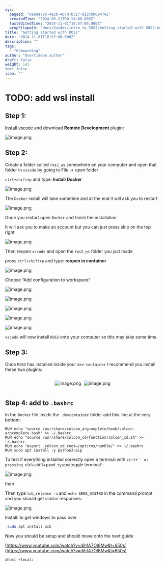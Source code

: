 ```yaml
---
sys:
  pageId: "89e0a78c-4e2b-4070-b327-d28cb0694742"
  createdTime: "2024-08-21T00:24:00.000Z"
  lastEditedTime: "2024-11-01T18:57:00.000Z"
  propFilepath: "docs/Guides/intro_to_ROS2/Getting started with ROS2.md"
title: "Getting started with ROS2"
date: "2024-11-01T18:57:00.000Z"
description: ""
tags:
  - "Onboarding"
author: "Overridden author"
draft: false
weight: 141
toc: false
icon: ""
---
```


# TODO: add wsl install

## Step 1:

[Install vscode](https://code.visualstudio.com/download) and download **Remote Development** plugin:

![image.png](https://prod-files-secure.s3.us-west-2.amazonaws.com/d518164a-d88e-44d1-a4ee-3adb3bd8bce0/efb52993-1881-4a40-b95e-6f020334f022/image.png?X-Amz-Algorithm=AWS4-HMAC-SHA256&X-Amz-Content-Sha256=UNSIGNED-PAYLOAD&X-Amz-Credential=ASIAZI2LB46626TMRYZF%2F20250212%2Fus-west-2%2Fs3%2Faws4_request&X-Amz-Date=20250212T230207Z&X-Amz-Expires=3600&X-Amz-Security-Token=IQoJb3JpZ2luX2VjEN%2F%2F%2F%2F%2F%2F%2F%2F%2F%2F%2FwEaCXVzLXdlc3QtMiJHMEUCIFqoHe8UsmfUK1PrD%2FdvopWNKTSvNJ84Srmo7FrtIL%2FOAiEA7Kw6cNjblFhRCYC%2FyY2DiVB98ZlUfG0D7oDhShdSTQEqiAQI%2BP%2F%2F%2F%2F%2F%2F%2F%2F%2F%2FARAAGgw2Mzc0MjMxODM4MDUiDKI6YJ8qm%2FB5Q3u4OCrcA1w%2FH5yeFUoa3y0qnYYKoJxBlYjc1aiLgm2X%2B0wZTuI%2Fv%2F2tH8trgMR4Qh%2BX9B3hm5IqqbMJjjNLUqv%2Bkj6fe7Zkhy%2FpnQZ7o5zk9nfgJdYBMpFsYbALMFWKFzm7aUJwynwZ%2BFwfMSvZ0izYehNX7KBXhKM1TVjIhftE5mEbJqVbu%2Fe4fOnUnwQGAtluSXtVCVwYbg3DEVUepSrRTjPUS3Sa6IQdGCccIW2pflHyHlELDuTqTcKDdQhH80qrhAT5vCSWB2M92LjUVNVIEBiBudT%2FZshYWLspMwEISZlC6n3szMoCiNsSrqrtRaz3581Tkzf7C%2F%2F%2FCOQGmglI13GYnbCpqPJ8uMkTvL9fALFuzY3ZJ7RDa3EyPiqW1sP9bnj%2FtO5l18YvCbhnJyXUfRjbwzn6ffwAx0eqDO2MhmP%2FFnqCldGTBFsi%2ByNKXs%2Bwp9cu8OiEZiTelozjobphlLdp%2Bc43jif0ZDwOJWO7swtnwYX4J36N9Bh2%2FS6IZ9qiMZfaJMPRWwUu8xYeaOhhIZ%2B6DMHV%2BSnvkfaolof4we5y8g7HMnb3ItpNAj6FQW4rOVE%2FlKAzyBBTVMc%2BLnt0UecklBfMQDjiP8RdQtaIl%2Fq0SyXb%2F3nAcRH6ySHuMcVRMJ7GtL0GOqUBFXnoBu3vlYc%2FrOUMozGRApcY1QaQ5aRscUy1KaNa6l13NIbti7%2BToXEbP7TKKC4pMhLVOuPU0gDWhVJnSu8PHjKhnUFiMtEW8IhamOxytUuosAvQjDQDM4gvLFWQtiU297rL%2BAE33gA7z3LwH9ZPCjxfNILljzUj2M1xy4ku0hA%2FA%2BAc8Yc7Un8pAAYO39eES8YOT2OlrnxcuF%2Fmby%2Bh4NAS40or&X-Amz-Signature=499ee97de020cb23bd474d03c6b09e53f2cf14e569a87b9d90c31eb65241068d&X-Amz-SignedHeaders=host&x-id=GetObject)

## Step 2:

Create a folder called `ros2_ws` somewhere on your computer and open that folder in `vscode` by going to File → open folder 

`ctrl+shift+p` and type: **Install Docker**

![image.png](https://prod-files-secure.s3.us-west-2.amazonaws.com/d518164a-d88e-44d1-a4ee-3adb3bd8bce0/2269dc0e-1cd5-47ff-bceb-c04ad9b2eab0/image.png?X-Amz-Algorithm=AWS4-HMAC-SHA256&X-Amz-Content-Sha256=UNSIGNED-PAYLOAD&X-Amz-Credential=ASIAZI2LB46626TMRYZF%2F20250212%2Fus-west-2%2Fs3%2Faws4_request&X-Amz-Date=20250212T230207Z&X-Amz-Expires=3600&X-Amz-Security-Token=IQoJb3JpZ2luX2VjEN%2F%2F%2F%2F%2F%2F%2F%2F%2F%2F%2FwEaCXVzLXdlc3QtMiJHMEUCIFqoHe8UsmfUK1PrD%2FdvopWNKTSvNJ84Srmo7FrtIL%2FOAiEA7Kw6cNjblFhRCYC%2FyY2DiVB98ZlUfG0D7oDhShdSTQEqiAQI%2BP%2F%2F%2F%2F%2F%2F%2F%2F%2F%2FARAAGgw2Mzc0MjMxODM4MDUiDKI6YJ8qm%2FB5Q3u4OCrcA1w%2FH5yeFUoa3y0qnYYKoJxBlYjc1aiLgm2X%2B0wZTuI%2Fv%2F2tH8trgMR4Qh%2BX9B3hm5IqqbMJjjNLUqv%2Bkj6fe7Zkhy%2FpnQZ7o5zk9nfgJdYBMpFsYbALMFWKFzm7aUJwynwZ%2BFwfMSvZ0izYehNX7KBXhKM1TVjIhftE5mEbJqVbu%2Fe4fOnUnwQGAtluSXtVCVwYbg3DEVUepSrRTjPUS3Sa6IQdGCccIW2pflHyHlELDuTqTcKDdQhH80qrhAT5vCSWB2M92LjUVNVIEBiBudT%2FZshYWLspMwEISZlC6n3szMoCiNsSrqrtRaz3581Tkzf7C%2F%2F%2FCOQGmglI13GYnbCpqPJ8uMkTvL9fALFuzY3ZJ7RDa3EyPiqW1sP9bnj%2FtO5l18YvCbhnJyXUfRjbwzn6ffwAx0eqDO2MhmP%2FFnqCldGTBFsi%2ByNKXs%2Bwp9cu8OiEZiTelozjobphlLdp%2Bc43jif0ZDwOJWO7swtnwYX4J36N9Bh2%2FS6IZ9qiMZfaJMPRWwUu8xYeaOhhIZ%2B6DMHV%2BSnvkfaolof4we5y8g7HMnb3ItpNAj6FQW4rOVE%2FlKAzyBBTVMc%2BLnt0UecklBfMQDjiP8RdQtaIl%2Fq0SyXb%2F3nAcRH6ySHuMcVRMJ7GtL0GOqUBFXnoBu3vlYc%2FrOUMozGRApcY1QaQ5aRscUy1KaNa6l13NIbti7%2BToXEbP7TKKC4pMhLVOuPU0gDWhVJnSu8PHjKhnUFiMtEW8IhamOxytUuosAvQjDQDM4gvLFWQtiU297rL%2BAE33gA7z3LwH9ZPCjxfNILljzUj2M1xy4ku0hA%2FA%2BAc8Yc7Un8pAAYO39eES8YOT2OlrnxcuF%2Fmby%2Bh4NAS40or&X-Amz-Signature=f15d3cb5549bb411ed4742a2d73a8f704cf4549e2b79f7683492207786c79705&X-Amz-SignedHeaders=host&x-id=GetObject)

The `Docker` install will take sometime and at the end it will ask you to restart

![image.png](https://prod-files-secure.s3.us-west-2.amazonaws.com/d518164a-d88e-44d1-a4ee-3adb3bd8bce0/ed233f78-be33-4b1f-b89c-9c346c0e961e/image.png?X-Amz-Algorithm=AWS4-HMAC-SHA256&X-Amz-Content-Sha256=UNSIGNED-PAYLOAD&X-Amz-Credential=ASIAZI2LB46626TMRYZF%2F20250212%2Fus-west-2%2Fs3%2Faws4_request&X-Amz-Date=20250212T230207Z&X-Amz-Expires=3600&X-Amz-Security-Token=IQoJb3JpZ2luX2VjEN%2F%2F%2F%2F%2F%2F%2F%2F%2F%2F%2FwEaCXVzLXdlc3QtMiJHMEUCIFqoHe8UsmfUK1PrD%2FdvopWNKTSvNJ84Srmo7FrtIL%2FOAiEA7Kw6cNjblFhRCYC%2FyY2DiVB98ZlUfG0D7oDhShdSTQEqiAQI%2BP%2F%2F%2F%2F%2F%2F%2F%2F%2F%2FARAAGgw2Mzc0MjMxODM4MDUiDKI6YJ8qm%2FB5Q3u4OCrcA1w%2FH5yeFUoa3y0qnYYKoJxBlYjc1aiLgm2X%2B0wZTuI%2Fv%2F2tH8trgMR4Qh%2BX9B3hm5IqqbMJjjNLUqv%2Bkj6fe7Zkhy%2FpnQZ7o5zk9nfgJdYBMpFsYbALMFWKFzm7aUJwynwZ%2BFwfMSvZ0izYehNX7KBXhKM1TVjIhftE5mEbJqVbu%2Fe4fOnUnwQGAtluSXtVCVwYbg3DEVUepSrRTjPUS3Sa6IQdGCccIW2pflHyHlELDuTqTcKDdQhH80qrhAT5vCSWB2M92LjUVNVIEBiBudT%2FZshYWLspMwEISZlC6n3szMoCiNsSrqrtRaz3581Tkzf7C%2F%2F%2FCOQGmglI13GYnbCpqPJ8uMkTvL9fALFuzY3ZJ7RDa3EyPiqW1sP9bnj%2FtO5l18YvCbhnJyXUfRjbwzn6ffwAx0eqDO2MhmP%2FFnqCldGTBFsi%2ByNKXs%2Bwp9cu8OiEZiTelozjobphlLdp%2Bc43jif0ZDwOJWO7swtnwYX4J36N9Bh2%2FS6IZ9qiMZfaJMPRWwUu8xYeaOhhIZ%2B6DMHV%2BSnvkfaolof4we5y8g7HMnb3ItpNAj6FQW4rOVE%2FlKAzyBBTVMc%2BLnt0UecklBfMQDjiP8RdQtaIl%2Fq0SyXb%2F3nAcRH6ySHuMcVRMJ7GtL0GOqUBFXnoBu3vlYc%2FrOUMozGRApcY1QaQ5aRscUy1KaNa6l13NIbti7%2BToXEbP7TKKC4pMhLVOuPU0gDWhVJnSu8PHjKhnUFiMtEW8IhamOxytUuosAvQjDQDM4gvLFWQtiU297rL%2BAE33gA7z3LwH9ZPCjxfNILljzUj2M1xy4ku0hA%2FA%2BAc8Yc7Un8pAAYO39eES8YOT2OlrnxcuF%2Fmby%2Bh4NAS40or&X-Amz-Signature=61d6a531d6655ca822a91641b9b9fbde3754fe72c1c756a716a3c77583087dc3&X-Amz-SignedHeaders=host&x-id=GetObject)

Once you restart open `Docker` and finish the installation

It will ask you to make an account but you can just press skip on the top right

![image.png](https://prod-files-secure.s3.us-west-2.amazonaws.com/d518164a-d88e-44d1-a4ee-3adb3bd8bce0/21010ad9-1659-4fd9-9f59-9932a09b2a3d/image.png?X-Amz-Algorithm=AWS4-HMAC-SHA256&X-Amz-Content-Sha256=UNSIGNED-PAYLOAD&X-Amz-Credential=ASIAZI2LB46626TMRYZF%2F20250212%2Fus-west-2%2Fs3%2Faws4_request&X-Amz-Date=20250212T230207Z&X-Amz-Expires=3600&X-Amz-Security-Token=IQoJb3JpZ2luX2VjEN%2F%2F%2F%2F%2F%2F%2F%2F%2F%2F%2FwEaCXVzLXdlc3QtMiJHMEUCIFqoHe8UsmfUK1PrD%2FdvopWNKTSvNJ84Srmo7FrtIL%2FOAiEA7Kw6cNjblFhRCYC%2FyY2DiVB98ZlUfG0D7oDhShdSTQEqiAQI%2BP%2F%2F%2F%2F%2F%2F%2F%2F%2F%2FARAAGgw2Mzc0MjMxODM4MDUiDKI6YJ8qm%2FB5Q3u4OCrcA1w%2FH5yeFUoa3y0qnYYKoJxBlYjc1aiLgm2X%2B0wZTuI%2Fv%2F2tH8trgMR4Qh%2BX9B3hm5IqqbMJjjNLUqv%2Bkj6fe7Zkhy%2FpnQZ7o5zk9nfgJdYBMpFsYbALMFWKFzm7aUJwynwZ%2BFwfMSvZ0izYehNX7KBXhKM1TVjIhftE5mEbJqVbu%2Fe4fOnUnwQGAtluSXtVCVwYbg3DEVUepSrRTjPUS3Sa6IQdGCccIW2pflHyHlELDuTqTcKDdQhH80qrhAT5vCSWB2M92LjUVNVIEBiBudT%2FZshYWLspMwEISZlC6n3szMoCiNsSrqrtRaz3581Tkzf7C%2F%2F%2FCOQGmglI13GYnbCpqPJ8uMkTvL9fALFuzY3ZJ7RDa3EyPiqW1sP9bnj%2FtO5l18YvCbhnJyXUfRjbwzn6ffwAx0eqDO2MhmP%2FFnqCldGTBFsi%2ByNKXs%2Bwp9cu8OiEZiTelozjobphlLdp%2Bc43jif0ZDwOJWO7swtnwYX4J36N9Bh2%2FS6IZ9qiMZfaJMPRWwUu8xYeaOhhIZ%2B6DMHV%2BSnvkfaolof4we5y8g7HMnb3ItpNAj6FQW4rOVE%2FlKAzyBBTVMc%2BLnt0UecklBfMQDjiP8RdQtaIl%2Fq0SyXb%2F3nAcRH6ySHuMcVRMJ7GtL0GOqUBFXnoBu3vlYc%2FrOUMozGRApcY1QaQ5aRscUy1KaNa6l13NIbti7%2BToXEbP7TKKC4pMhLVOuPU0gDWhVJnSu8PHjKhnUFiMtEW8IhamOxytUuosAvQjDQDM4gvLFWQtiU297rL%2BAE33gA7z3LwH9ZPCjxfNILljzUj2M1xy4ku0hA%2FA%2BAc8Yc7Un8pAAYO39eES8YOT2OlrnxcuF%2Fmby%2Bh4NAS40or&X-Amz-Signature=dfeb87af577b6c4c0639c22c71a45c57cd97f9f273b52286f024bb5d3dfa3208&X-Amz-SignedHeaders=host&x-id=GetObject)

Then reopen `vscode` and open the `ros2_ws` folder you just made

press `ctrl+shift+p` and type: **reopen in container**

![image.png](https://prod-files-secure.s3.us-west-2.amazonaws.com/d518164a-d88e-44d1-a4ee-3adb3bd8bce0/4e93b8c2-41ad-488c-8095-c74205196118/image.png?X-Amz-Algorithm=AWS4-HMAC-SHA256&X-Amz-Content-Sha256=UNSIGNED-PAYLOAD&X-Amz-Credential=ASIAZI2LB46626TMRYZF%2F20250212%2Fus-west-2%2Fs3%2Faws4_request&X-Amz-Date=20250212T230207Z&X-Amz-Expires=3600&X-Amz-Security-Token=IQoJb3JpZ2luX2VjEN%2F%2F%2F%2F%2F%2F%2F%2F%2F%2F%2FwEaCXVzLXdlc3QtMiJHMEUCIFqoHe8UsmfUK1PrD%2FdvopWNKTSvNJ84Srmo7FrtIL%2FOAiEA7Kw6cNjblFhRCYC%2FyY2DiVB98ZlUfG0D7oDhShdSTQEqiAQI%2BP%2F%2F%2F%2F%2F%2F%2F%2F%2F%2FARAAGgw2Mzc0MjMxODM4MDUiDKI6YJ8qm%2FB5Q3u4OCrcA1w%2FH5yeFUoa3y0qnYYKoJxBlYjc1aiLgm2X%2B0wZTuI%2Fv%2F2tH8trgMR4Qh%2BX9B3hm5IqqbMJjjNLUqv%2Bkj6fe7Zkhy%2FpnQZ7o5zk9nfgJdYBMpFsYbALMFWKFzm7aUJwynwZ%2BFwfMSvZ0izYehNX7KBXhKM1TVjIhftE5mEbJqVbu%2Fe4fOnUnwQGAtluSXtVCVwYbg3DEVUepSrRTjPUS3Sa6IQdGCccIW2pflHyHlELDuTqTcKDdQhH80qrhAT5vCSWB2M92LjUVNVIEBiBudT%2FZshYWLspMwEISZlC6n3szMoCiNsSrqrtRaz3581Tkzf7C%2F%2F%2FCOQGmglI13GYnbCpqPJ8uMkTvL9fALFuzY3ZJ7RDa3EyPiqW1sP9bnj%2FtO5l18YvCbhnJyXUfRjbwzn6ffwAx0eqDO2MhmP%2FFnqCldGTBFsi%2ByNKXs%2Bwp9cu8OiEZiTelozjobphlLdp%2Bc43jif0ZDwOJWO7swtnwYX4J36N9Bh2%2FS6IZ9qiMZfaJMPRWwUu8xYeaOhhIZ%2B6DMHV%2BSnvkfaolof4we5y8g7HMnb3ItpNAj6FQW4rOVE%2FlKAzyBBTVMc%2BLnt0UecklBfMQDjiP8RdQtaIl%2Fq0SyXb%2F3nAcRH6ySHuMcVRMJ7GtL0GOqUBFXnoBu3vlYc%2FrOUMozGRApcY1QaQ5aRscUy1KaNa6l13NIbti7%2BToXEbP7TKKC4pMhLVOuPU0gDWhVJnSu8PHjKhnUFiMtEW8IhamOxytUuosAvQjDQDM4gvLFWQtiU297rL%2BAE33gA7z3LwH9ZPCjxfNILljzUj2M1xy4ku0hA%2FA%2BAc8Yc7Un8pAAYO39eES8YOT2OlrnxcuF%2Fmby%2Bh4NAS40or&X-Amz-Signature=b125f8f4e4e661d6082d7b2b0ec97a24444ec28fec7513bec636e5c4a8508ad3&X-Amz-SignedHeaders=host&x-id=GetObject)

Choose “Add configuration to workspace”

![image.png](https://prod-files-secure.s3.us-west-2.amazonaws.com/d518164a-d88e-44d1-a4ee-3adb3bd8bce0/9560b282-5060-4989-ba37-97e7b2c22476/image.png?X-Amz-Algorithm=AWS4-HMAC-SHA256&X-Amz-Content-Sha256=UNSIGNED-PAYLOAD&X-Amz-Credential=ASIAZI2LB46626TMRYZF%2F20250212%2Fus-west-2%2Fs3%2Faws4_request&X-Amz-Date=20250212T230207Z&X-Amz-Expires=3600&X-Amz-Security-Token=IQoJb3JpZ2luX2VjEN%2F%2F%2F%2F%2F%2F%2F%2F%2F%2F%2FwEaCXVzLXdlc3QtMiJHMEUCIFqoHe8UsmfUK1PrD%2FdvopWNKTSvNJ84Srmo7FrtIL%2FOAiEA7Kw6cNjblFhRCYC%2FyY2DiVB98ZlUfG0D7oDhShdSTQEqiAQI%2BP%2F%2F%2F%2F%2F%2F%2F%2F%2F%2FARAAGgw2Mzc0MjMxODM4MDUiDKI6YJ8qm%2FB5Q3u4OCrcA1w%2FH5yeFUoa3y0qnYYKoJxBlYjc1aiLgm2X%2B0wZTuI%2Fv%2F2tH8trgMR4Qh%2BX9B3hm5IqqbMJjjNLUqv%2Bkj6fe7Zkhy%2FpnQZ7o5zk9nfgJdYBMpFsYbALMFWKFzm7aUJwynwZ%2BFwfMSvZ0izYehNX7KBXhKM1TVjIhftE5mEbJqVbu%2Fe4fOnUnwQGAtluSXtVCVwYbg3DEVUepSrRTjPUS3Sa6IQdGCccIW2pflHyHlELDuTqTcKDdQhH80qrhAT5vCSWB2M92LjUVNVIEBiBudT%2FZshYWLspMwEISZlC6n3szMoCiNsSrqrtRaz3581Tkzf7C%2F%2F%2FCOQGmglI13GYnbCpqPJ8uMkTvL9fALFuzY3ZJ7RDa3EyPiqW1sP9bnj%2FtO5l18YvCbhnJyXUfRjbwzn6ffwAx0eqDO2MhmP%2FFnqCldGTBFsi%2ByNKXs%2Bwp9cu8OiEZiTelozjobphlLdp%2Bc43jif0ZDwOJWO7swtnwYX4J36N9Bh2%2FS6IZ9qiMZfaJMPRWwUu8xYeaOhhIZ%2B6DMHV%2BSnvkfaolof4we5y8g7HMnb3ItpNAj6FQW4rOVE%2FlKAzyBBTVMc%2BLnt0UecklBfMQDjiP8RdQtaIl%2Fq0SyXb%2F3nAcRH6ySHuMcVRMJ7GtL0GOqUBFXnoBu3vlYc%2FrOUMozGRApcY1QaQ5aRscUy1KaNa6l13NIbti7%2BToXEbP7TKKC4pMhLVOuPU0gDWhVJnSu8PHjKhnUFiMtEW8IhamOxytUuosAvQjDQDM4gvLFWQtiU297rL%2BAE33gA7z3LwH9ZPCjxfNILljzUj2M1xy4ku0hA%2FA%2BAc8Yc7Un8pAAYO39eES8YOT2OlrnxcuF%2Fmby%2Bh4NAS40or&X-Amz-Signature=12fdd0af2799c21d6a6b93f465615d778d607eb384bd65810a72b08d4dca4117&X-Amz-SignedHeaders=host&x-id=GetObject)

![image.png](https://prod-files-secure.s3.us-west-2.amazonaws.com/d518164a-d88e-44d1-a4ee-3adb3bd8bce0/2ee63f81-886b-48e8-a553-dc6e5eac99e4/image.png?X-Amz-Algorithm=AWS4-HMAC-SHA256&X-Amz-Content-Sha256=UNSIGNED-PAYLOAD&X-Amz-Credential=ASIAZI2LB46626TMRYZF%2F20250212%2Fus-west-2%2Fs3%2Faws4_request&X-Amz-Date=20250212T230207Z&X-Amz-Expires=3600&X-Amz-Security-Token=IQoJb3JpZ2luX2VjEN%2F%2F%2F%2F%2F%2F%2F%2F%2F%2F%2FwEaCXVzLXdlc3QtMiJHMEUCIFqoHe8UsmfUK1PrD%2FdvopWNKTSvNJ84Srmo7FrtIL%2FOAiEA7Kw6cNjblFhRCYC%2FyY2DiVB98ZlUfG0D7oDhShdSTQEqiAQI%2BP%2F%2F%2F%2F%2F%2F%2F%2F%2F%2FARAAGgw2Mzc0MjMxODM4MDUiDKI6YJ8qm%2FB5Q3u4OCrcA1w%2FH5yeFUoa3y0qnYYKoJxBlYjc1aiLgm2X%2B0wZTuI%2Fv%2F2tH8trgMR4Qh%2BX9B3hm5IqqbMJjjNLUqv%2Bkj6fe7Zkhy%2FpnQZ7o5zk9nfgJdYBMpFsYbALMFWKFzm7aUJwynwZ%2BFwfMSvZ0izYehNX7KBXhKM1TVjIhftE5mEbJqVbu%2Fe4fOnUnwQGAtluSXtVCVwYbg3DEVUepSrRTjPUS3Sa6IQdGCccIW2pflHyHlELDuTqTcKDdQhH80qrhAT5vCSWB2M92LjUVNVIEBiBudT%2FZshYWLspMwEISZlC6n3szMoCiNsSrqrtRaz3581Tkzf7C%2F%2F%2FCOQGmglI13GYnbCpqPJ8uMkTvL9fALFuzY3ZJ7RDa3EyPiqW1sP9bnj%2FtO5l18YvCbhnJyXUfRjbwzn6ffwAx0eqDO2MhmP%2FFnqCldGTBFsi%2ByNKXs%2Bwp9cu8OiEZiTelozjobphlLdp%2Bc43jif0ZDwOJWO7swtnwYX4J36N9Bh2%2FS6IZ9qiMZfaJMPRWwUu8xYeaOhhIZ%2B6DMHV%2BSnvkfaolof4we5y8g7HMnb3ItpNAj6FQW4rOVE%2FlKAzyBBTVMc%2BLnt0UecklBfMQDjiP8RdQtaIl%2Fq0SyXb%2F3nAcRH6ySHuMcVRMJ7GtL0GOqUBFXnoBu3vlYc%2FrOUMozGRApcY1QaQ5aRscUy1KaNa6l13NIbti7%2BToXEbP7TKKC4pMhLVOuPU0gDWhVJnSu8PHjKhnUFiMtEW8IhamOxytUuosAvQjDQDM4gvLFWQtiU297rL%2BAE33gA7z3LwH9ZPCjxfNILljzUj2M1xy4ku0hA%2FA%2BAc8Yc7Un8pAAYO39eES8YOT2OlrnxcuF%2Fmby%2Bh4NAS40or&X-Amz-Signature=546150cc6793fc683f75eaa02beb5b924d9837b88f1a5982efeb0171ddb53c2c&X-Amz-SignedHeaders=host&x-id=GetObject)

![image.png](https://prod-files-secure.s3.us-west-2.amazonaws.com/d518164a-d88e-44d1-a4ee-3adb3bd8bce0/ae1580b2-b048-407e-aed9-b584224a7a04/image.png?X-Amz-Algorithm=AWS4-HMAC-SHA256&X-Amz-Content-Sha256=UNSIGNED-PAYLOAD&X-Amz-Credential=ASIAZI2LB46626TMRYZF%2F20250212%2Fus-west-2%2Fs3%2Faws4_request&X-Amz-Date=20250212T230207Z&X-Amz-Expires=3600&X-Amz-Security-Token=IQoJb3JpZ2luX2VjEN%2F%2F%2F%2F%2F%2F%2F%2F%2F%2F%2FwEaCXVzLXdlc3QtMiJHMEUCIFqoHe8UsmfUK1PrD%2FdvopWNKTSvNJ84Srmo7FrtIL%2FOAiEA7Kw6cNjblFhRCYC%2FyY2DiVB98ZlUfG0D7oDhShdSTQEqiAQI%2BP%2F%2F%2F%2F%2F%2F%2F%2F%2F%2FARAAGgw2Mzc0MjMxODM4MDUiDKI6YJ8qm%2FB5Q3u4OCrcA1w%2FH5yeFUoa3y0qnYYKoJxBlYjc1aiLgm2X%2B0wZTuI%2Fv%2F2tH8trgMR4Qh%2BX9B3hm5IqqbMJjjNLUqv%2Bkj6fe7Zkhy%2FpnQZ7o5zk9nfgJdYBMpFsYbALMFWKFzm7aUJwynwZ%2BFwfMSvZ0izYehNX7KBXhKM1TVjIhftE5mEbJqVbu%2Fe4fOnUnwQGAtluSXtVCVwYbg3DEVUepSrRTjPUS3Sa6IQdGCccIW2pflHyHlELDuTqTcKDdQhH80qrhAT5vCSWB2M92LjUVNVIEBiBudT%2FZshYWLspMwEISZlC6n3szMoCiNsSrqrtRaz3581Tkzf7C%2F%2F%2FCOQGmglI13GYnbCpqPJ8uMkTvL9fALFuzY3ZJ7RDa3EyPiqW1sP9bnj%2FtO5l18YvCbhnJyXUfRjbwzn6ffwAx0eqDO2MhmP%2FFnqCldGTBFsi%2ByNKXs%2Bwp9cu8OiEZiTelozjobphlLdp%2Bc43jif0ZDwOJWO7swtnwYX4J36N9Bh2%2FS6IZ9qiMZfaJMPRWwUu8xYeaOhhIZ%2B6DMHV%2BSnvkfaolof4we5y8g7HMnb3ItpNAj6FQW4rOVE%2FlKAzyBBTVMc%2BLnt0UecklBfMQDjiP8RdQtaIl%2Fq0SyXb%2F3nAcRH6ySHuMcVRMJ7GtL0GOqUBFXnoBu3vlYc%2FrOUMozGRApcY1QaQ5aRscUy1KaNa6l13NIbti7%2BToXEbP7TKKC4pMhLVOuPU0gDWhVJnSu8PHjKhnUFiMtEW8IhamOxytUuosAvQjDQDM4gvLFWQtiU297rL%2BAE33gA7z3LwH9ZPCjxfNILljzUj2M1xy4ku0hA%2FA%2BAc8Yc7Un8pAAYO39eES8YOT2OlrnxcuF%2Fmby%2Bh4NAS40or&X-Amz-Signature=82a1c14971b53c06d029106084403847d34a12b5fd4782b39e7787c4d9fb3ba6&X-Amz-SignedHeaders=host&x-id=GetObject)

![image.png](https://prod-files-secure.s3.us-west-2.amazonaws.com/d518164a-d88e-44d1-a4ee-3adb3bd8bce0/53255b28-f75e-430f-b9e3-c0ac8577e42b/image.png?X-Amz-Algorithm=AWS4-HMAC-SHA256&X-Amz-Content-Sha256=UNSIGNED-PAYLOAD&X-Amz-Credential=ASIAZI2LB46626TMRYZF%2F20250212%2Fus-west-2%2Fs3%2Faws4_request&X-Amz-Date=20250212T230207Z&X-Amz-Expires=3600&X-Amz-Security-Token=IQoJb3JpZ2luX2VjEN%2F%2F%2F%2F%2F%2F%2F%2F%2F%2F%2FwEaCXVzLXdlc3QtMiJHMEUCIFqoHe8UsmfUK1PrD%2FdvopWNKTSvNJ84Srmo7FrtIL%2FOAiEA7Kw6cNjblFhRCYC%2FyY2DiVB98ZlUfG0D7oDhShdSTQEqiAQI%2BP%2F%2F%2F%2F%2F%2F%2F%2F%2F%2FARAAGgw2Mzc0MjMxODM4MDUiDKI6YJ8qm%2FB5Q3u4OCrcA1w%2FH5yeFUoa3y0qnYYKoJxBlYjc1aiLgm2X%2B0wZTuI%2Fv%2F2tH8trgMR4Qh%2BX9B3hm5IqqbMJjjNLUqv%2Bkj6fe7Zkhy%2FpnQZ7o5zk9nfgJdYBMpFsYbALMFWKFzm7aUJwynwZ%2BFwfMSvZ0izYehNX7KBXhKM1TVjIhftE5mEbJqVbu%2Fe4fOnUnwQGAtluSXtVCVwYbg3DEVUepSrRTjPUS3Sa6IQdGCccIW2pflHyHlELDuTqTcKDdQhH80qrhAT5vCSWB2M92LjUVNVIEBiBudT%2FZshYWLspMwEISZlC6n3szMoCiNsSrqrtRaz3581Tkzf7C%2F%2F%2FCOQGmglI13GYnbCpqPJ8uMkTvL9fALFuzY3ZJ7RDa3EyPiqW1sP9bnj%2FtO5l18YvCbhnJyXUfRjbwzn6ffwAx0eqDO2MhmP%2FFnqCldGTBFsi%2ByNKXs%2Bwp9cu8OiEZiTelozjobphlLdp%2Bc43jif0ZDwOJWO7swtnwYX4J36N9Bh2%2FS6IZ9qiMZfaJMPRWwUu8xYeaOhhIZ%2B6DMHV%2BSnvkfaolof4we5y8g7HMnb3ItpNAj6FQW4rOVE%2FlKAzyBBTVMc%2BLnt0UecklBfMQDjiP8RdQtaIl%2Fq0SyXb%2F3nAcRH6ySHuMcVRMJ7GtL0GOqUBFXnoBu3vlYc%2FrOUMozGRApcY1QaQ5aRscUy1KaNa6l13NIbti7%2BToXEbP7TKKC4pMhLVOuPU0gDWhVJnSu8PHjKhnUFiMtEW8IhamOxytUuosAvQjDQDM4gvLFWQtiU297rL%2BAE33gA7z3LwH9ZPCjxfNILljzUj2M1xy4ku0hA%2FA%2BAc8Yc7Un8pAAYO39eES8YOT2OlrnxcuF%2Fmby%2Bh4NAS40or&X-Amz-Signature=ca22ca11fad831fdb21d46db35bfe117832a1cd5d16e3b25d1528d415aa887dc&X-Amz-SignedHeaders=host&x-id=GetObject)

![image.png](https://prod-files-secure.s3.us-west-2.amazonaws.com/d518164a-d88e-44d1-a4ee-3adb3bd8bce0/7c562767-5af9-4ffb-97d1-327bcdf4ee00/image.png?X-Amz-Algorithm=AWS4-HMAC-SHA256&X-Amz-Content-Sha256=UNSIGNED-PAYLOAD&X-Amz-Credential=ASIAZI2LB46626TMRYZF%2F20250212%2Fus-west-2%2Fs3%2Faws4_request&X-Amz-Date=20250212T230207Z&X-Amz-Expires=3600&X-Amz-Security-Token=IQoJb3JpZ2luX2VjEN%2F%2F%2F%2F%2F%2F%2F%2F%2F%2F%2FwEaCXVzLXdlc3QtMiJHMEUCIFqoHe8UsmfUK1PrD%2FdvopWNKTSvNJ84Srmo7FrtIL%2FOAiEA7Kw6cNjblFhRCYC%2FyY2DiVB98ZlUfG0D7oDhShdSTQEqiAQI%2BP%2F%2F%2F%2F%2F%2F%2F%2F%2F%2FARAAGgw2Mzc0MjMxODM4MDUiDKI6YJ8qm%2FB5Q3u4OCrcA1w%2FH5yeFUoa3y0qnYYKoJxBlYjc1aiLgm2X%2B0wZTuI%2Fv%2F2tH8trgMR4Qh%2BX9B3hm5IqqbMJjjNLUqv%2Bkj6fe7Zkhy%2FpnQZ7o5zk9nfgJdYBMpFsYbALMFWKFzm7aUJwynwZ%2BFwfMSvZ0izYehNX7KBXhKM1TVjIhftE5mEbJqVbu%2Fe4fOnUnwQGAtluSXtVCVwYbg3DEVUepSrRTjPUS3Sa6IQdGCccIW2pflHyHlELDuTqTcKDdQhH80qrhAT5vCSWB2M92LjUVNVIEBiBudT%2FZshYWLspMwEISZlC6n3szMoCiNsSrqrtRaz3581Tkzf7C%2F%2F%2FCOQGmglI13GYnbCpqPJ8uMkTvL9fALFuzY3ZJ7RDa3EyPiqW1sP9bnj%2FtO5l18YvCbhnJyXUfRjbwzn6ffwAx0eqDO2MhmP%2FFnqCldGTBFsi%2ByNKXs%2Bwp9cu8OiEZiTelozjobphlLdp%2Bc43jif0ZDwOJWO7swtnwYX4J36N9Bh2%2FS6IZ9qiMZfaJMPRWwUu8xYeaOhhIZ%2B6DMHV%2BSnvkfaolof4we5y8g7HMnb3ItpNAj6FQW4rOVE%2FlKAzyBBTVMc%2BLnt0UecklBfMQDjiP8RdQtaIl%2Fq0SyXb%2F3nAcRH6ySHuMcVRMJ7GtL0GOqUBFXnoBu3vlYc%2FrOUMozGRApcY1QaQ5aRscUy1KaNa6l13NIbti7%2BToXEbP7TKKC4pMhLVOuPU0gDWhVJnSu8PHjKhnUFiMtEW8IhamOxytUuosAvQjDQDM4gvLFWQtiU297rL%2BAE33gA7z3LwH9ZPCjxfNILljzUj2M1xy4ku0hA%2FA%2BAc8Yc7Un8pAAYO39eES8YOT2OlrnxcuF%2Fmby%2Bh4NAS40or&X-Amz-Signature=f2ecfda6f49722b4767fa5b70281f08c951e26d739a2c92d516d7c46796ba5a6&X-Amz-SignedHeaders=host&x-id=GetObject)

`vscode` will now install `ROS2` onto your computer so this may take some time.

## Step 3:

Once `ROS2` has installed inside your `dev-container` I recommend you install these two plugins:

<div style="display: flex;flex-direction: row; column-gap:10px; max-width: 630px;justify-content: center;">
<div>

![image.png](https://prod-files-secure.s3.us-west-2.amazonaws.com/d518164a-d88e-44d1-a4ee-3adb3bd8bce0/3fc3d550-5a54-4ba1-ba6b-faa01cdb7369/image.png?X-Amz-Algorithm=AWS4-HMAC-SHA256&X-Amz-Content-Sha256=UNSIGNED-PAYLOAD&X-Amz-Credential=ASIAZI2LB4663FNHPUBP%2F20250212%2Fus-west-2%2Fs3%2Faws4_request&X-Amz-Date=20250212T230210Z&X-Amz-Expires=3600&X-Amz-Security-Token=IQoJb3JpZ2luX2VjEN%2F%2F%2F%2F%2F%2F%2F%2F%2F%2F%2FwEaCXVzLXdlc3QtMiJIMEYCIQCFYi3OcBJp4gmK1XOb%2Ba54bDORG70nHdoFhkqELb5HogIhAPdD5i%2Bpy6%2B%2FAmb1epwMYKtFwlHjf3gaxlwe3BBun3YSKogECPj%2F%2F%2F%2F%2F%2F%2F%2F%2F%2FwEQABoMNjM3NDIzMTgzODA1IgzivfREcGXkCDihI%2Bsq3ANHiDHM6TxMWxADJ3AheIcmg8PmFnd%2BrmuKgxygF%2FCFZtSD03n3o5%2F5m82%2FdgLjsRcFQuaMB0kOr3uSScFQCWvNtcuEqQ%2BuXZeUXL2szjifJC9a8YZsYiXNejOWWeseAwd21kKtMGco8%2FqB46V%2BXP2ULG6MWBZxJ1MJhhRltVj4KAGrR%2BbRn2gPysZ3CaseHkjh2TYiiLR7Dm29ngA1JjeQzzee6ysPiHgiDk96XAq1uB3ZCf5YQWqBnA4HdN3PGcphEUDeVG70rPhhFeLfE8K8tIg59Wlq01iBzxY5mTHq8qmaNbXHEcIcHGGuzftwSgF%2FM%2FFpBu1EAEe5YRr9Ja5zt%2BrLVvYE4zugXaeCk7scgiiijCfgrH88uon3tJ9e9H1%2FOye9K6bSgy7b8Uw6MfPOahjV9U7RONClKa81psRirXA8lB2EgWBttxvjTF8aS1L%2FFJ%2BKZzp6wKjojCYWt3prKmX4duC5hO0Q%2BqkWh%2FTuET%2BqQqSU%2Fp7CqM0tJTHCJY1dCENro7WcXc%2BFVNtKSZIDgzUKGc7%2BSnXqCV4UNYmD7lzgf4lt%2F5rF8M9fK16EDgMEhWLfmux0yGX9DsSddnmVSmpswwhYX3UCi1Ir8ffEWphm8BVfMDd1H6vvzjDtxLS9BjqkAW0V8MF3AqZrK3KLAr1qp4qBI3KrNvHZ%2B2BroTQbUJZciV9W3hvYONGjw9VC8mVFt5qyupy%2FWBMpl0S%2FlIJrnQXc%2BRI%2FCeiwMbfMgF3ieQy8QZUbg7XHtSx3%2FWRHSiJ5R1tGRcCTseTxGRbeLfN33u3oF1u6zyxf%2BOt5uHFxR2rJkTCCGdL1DETfxhCoQ3PgV3BCa9jHnvt%2FzZ5KuZzf45kfoqzh&X-Amz-Signature=739bbaca3a2cbe177c0382a01ca268cc8c36175a2c4dbf5bbb9d67a2bbe6b7b2&X-Amz-SignedHeaders=host&x-id=GetObject)

</div>
<div>

![image.png](https://prod-files-secure.s3.us-west-2.amazonaws.com/d518164a-d88e-44d1-a4ee-3adb3bd8bce0/d994cc66-13c2-4093-a5a3-f84cf4601a82/image.png?X-Amz-Algorithm=AWS4-HMAC-SHA256&X-Amz-Content-Sha256=UNSIGNED-PAYLOAD&X-Amz-Credential=ASIAZI2LB466ZZKTTPQS%2F20250212%2Fus-west-2%2Fs3%2Faws4_request&X-Amz-Date=20250212T230210Z&X-Amz-Expires=3600&X-Amz-Security-Token=IQoJb3JpZ2luX2VjEN%2F%2F%2F%2F%2F%2F%2F%2F%2F%2F%2FwEaCXVzLXdlc3QtMiJHMEUCIQCsB5cvja07cKiYNNmMB6zmqht5kSRFwXdkDWt2nKao7gIgHImIZNLlx%2BK32Y%2BcZTdOzw18SVMdxDzb9a%2FXRC1cYx0qiAQI%2BP%2F%2F%2F%2F%2F%2F%2F%2F%2F%2FARAAGgw2Mzc0MjMxODM4MDUiDBR8Juk3%2BatwrP6wjircA4GrJ9dwkNfQczbeGDMHFC4YnMLqWHPbs5jMKy69ysZoKuwku3F6TQMS8pUsz9jT2ZPZIpgpnL1QvRJF8sEjldQav%2B3NtrxOQzqiu6MZYsKpTX3XvnPOv8qf5XhS5EgVgA8Zhia547FkGneWCarkUCVihi2FG2S3y0b6OjdjcyjZKByQbhM1JPJXX6slgSSEAvEpgz27Uifk9zeQAb%2B2CYbNi%2FzBwVNhs%2FhQrrO5ux1rSURHEDijdzYBvVvoHhS920rpiCwGz1yDhKNC%2Fb9yXIL0sw%2FQ1HdpDJgYDc%2B%2FGHWmr8Vgv7gnXdhcS6nSds25bAkgIPe77hb%2BkhOxew96YPD26uFYTbJo13fQVNVyEFEJJnYOWjrLmVh%2BlEtnL89iQlGZm7hxAeaEnQY5Ac3pi1kGSTyse3R%2FiiVSKuXyFWISmgpSmlAqtCCzifYYQtHidZjSBywcJCHu03sq4TxmJzrGUWiN6jqtsOhHhz4%2BA8EQ2xPTdi57bsfV%2FiP2hGf2TShJAiPDLdCwe6zZovKqSS%2BJ%2F%2FYlpfj5WFWmV9Njn7WVv67a0s%2FcgEWVbvjr9T9yKvLIX2SrCH8oC5KvdDYC2waEBSYFt0Yqmk2unR%2Bty5NFXNRTm%2Bzm19JJP7%2BlMJXFtL0GOqUBRkFLsFLdhfEINgn%2BbuDC4bxbKSlk5%2FSfkzzuaaz9SKKb1jwG6TV9oGCFgwayviQ1jsiLUltxmr5gFglNJKRbQm85P7%2BhguCpb7SZhXB8KYJeWcCmbj4c%2FGKhpQbsHkxEDR%2FhvdRr5HwflsejcCCW1H46%2B%2BnCmpH38QbqIQobv%2FVNRWaUWE6zu4%2B8l6Prgo1Pc5%2BlQq1p%2BTg4W0hmOy6dnqzOjaG3&X-Amz-Signature=0919b4baad035d1cf36641bfcb93b9d930c41f58f47be4ab71f385885fc0d829&X-Amz-SignedHeaders=host&x-id=GetObject)

</div>
</div>

## Step 4: add to `.bashrc`

In the `Docker` file inside the `.devcontainer` folder add this line at the very bottom: 

```docker
RUN echo "source /usr/share/colcon_argcomplete/hook/colcon-argcomplete.bash" >> ~/.bashrc
RUN echo "source /usr/share/colcon_cd/function/colcon_cd.sh" >> ~/.bashrc
RUN echo "export _colcon_cd_root=/opt/ros/humble/" >> ~/.bashrc
RUN sudo apt install -y python3-pip 
```

To test if everything installed correctly open a terminal with `ctrl+`` or pressing `ctrl+shift+p` and typing `toggle terminal`:

![image.png](https://prod-files-secure.s3.us-west-2.amazonaws.com/d518164a-d88e-44d1-a4ee-3adb3bd8bce0/6a4943d8-b04e-4c02-9a58-775f3384d1a5/image.png?X-Amz-Algorithm=AWS4-HMAC-SHA256&X-Amz-Content-Sha256=UNSIGNED-PAYLOAD&X-Amz-Credential=ASIAZI2LB46626TMRYZF%2F20250212%2Fus-west-2%2Fs3%2Faws4_request&X-Amz-Date=20250212T230207Z&X-Amz-Expires=3600&X-Amz-Security-Token=IQoJb3JpZ2luX2VjEN%2F%2F%2F%2F%2F%2F%2F%2F%2F%2F%2FwEaCXVzLXdlc3QtMiJHMEUCIFqoHe8UsmfUK1PrD%2FdvopWNKTSvNJ84Srmo7FrtIL%2FOAiEA7Kw6cNjblFhRCYC%2FyY2DiVB98ZlUfG0D7oDhShdSTQEqiAQI%2BP%2F%2F%2F%2F%2F%2F%2F%2F%2F%2FARAAGgw2Mzc0MjMxODM4MDUiDKI6YJ8qm%2FB5Q3u4OCrcA1w%2FH5yeFUoa3y0qnYYKoJxBlYjc1aiLgm2X%2B0wZTuI%2Fv%2F2tH8trgMR4Qh%2BX9B3hm5IqqbMJjjNLUqv%2Bkj6fe7Zkhy%2FpnQZ7o5zk9nfgJdYBMpFsYbALMFWKFzm7aUJwynwZ%2BFwfMSvZ0izYehNX7KBXhKM1TVjIhftE5mEbJqVbu%2Fe4fOnUnwQGAtluSXtVCVwYbg3DEVUepSrRTjPUS3Sa6IQdGCccIW2pflHyHlELDuTqTcKDdQhH80qrhAT5vCSWB2M92LjUVNVIEBiBudT%2FZshYWLspMwEISZlC6n3szMoCiNsSrqrtRaz3581Tkzf7C%2F%2F%2FCOQGmglI13GYnbCpqPJ8uMkTvL9fALFuzY3ZJ7RDa3EyPiqW1sP9bnj%2FtO5l18YvCbhnJyXUfRjbwzn6ffwAx0eqDO2MhmP%2FFnqCldGTBFsi%2ByNKXs%2Bwp9cu8OiEZiTelozjobphlLdp%2Bc43jif0ZDwOJWO7swtnwYX4J36N9Bh2%2FS6IZ9qiMZfaJMPRWwUu8xYeaOhhIZ%2B6DMHV%2BSnvkfaolof4we5y8g7HMnb3ItpNAj6FQW4rOVE%2FlKAzyBBTVMc%2BLnt0UecklBfMQDjiP8RdQtaIl%2Fq0SyXb%2F3nAcRH6ySHuMcVRMJ7GtL0GOqUBFXnoBu3vlYc%2FrOUMozGRApcY1QaQ5aRscUy1KaNa6l13NIbti7%2BToXEbP7TKKC4pMhLVOuPU0gDWhVJnSu8PHjKhnUFiMtEW8IhamOxytUuosAvQjDQDM4gvLFWQtiU297rL%2BAE33gA7z3LwH9ZPCjxfNILljzUj2M1xy4ku0hA%2FA%2BAc8Yc7Un8pAAYO39eES8YOT2OlrnxcuF%2Fmby%2Bh4NAS40or&X-Amz-Signature=b17772915d6691aa727266dde5bc285dbff13e429e1d85b103b880f45c456216&X-Amz-SignedHeaders=host&x-id=GetObject)

then 

Then type `lsb_release -a` and `echo $ROS_DISTRO` in the command prompt and you should get similar responses:

![image.png](https://prod-files-secure.s3.us-west-2.amazonaws.com/d518164a-d88e-44d1-a4ee-3adb3bd8bce0/3e635dec-a805-4e85-8b9e-d000e5b71a4e/image.png?X-Amz-Algorithm=AWS4-HMAC-SHA256&X-Amz-Content-Sha256=UNSIGNED-PAYLOAD&X-Amz-Credential=ASIAZI2LB46626TMRYZF%2F20250212%2Fus-west-2%2Fs3%2Faws4_request&X-Amz-Date=20250212T230207Z&X-Amz-Expires=3600&X-Amz-Security-Token=IQoJb3JpZ2luX2VjEN%2F%2F%2F%2F%2F%2F%2F%2F%2F%2F%2FwEaCXVzLXdlc3QtMiJHMEUCIFqoHe8UsmfUK1PrD%2FdvopWNKTSvNJ84Srmo7FrtIL%2FOAiEA7Kw6cNjblFhRCYC%2FyY2DiVB98ZlUfG0D7oDhShdSTQEqiAQI%2BP%2F%2F%2F%2F%2F%2F%2F%2F%2F%2FARAAGgw2Mzc0MjMxODM4MDUiDKI6YJ8qm%2FB5Q3u4OCrcA1w%2FH5yeFUoa3y0qnYYKoJxBlYjc1aiLgm2X%2B0wZTuI%2Fv%2F2tH8trgMR4Qh%2BX9B3hm5IqqbMJjjNLUqv%2Bkj6fe7Zkhy%2FpnQZ7o5zk9nfgJdYBMpFsYbALMFWKFzm7aUJwynwZ%2BFwfMSvZ0izYehNX7KBXhKM1TVjIhftE5mEbJqVbu%2Fe4fOnUnwQGAtluSXtVCVwYbg3DEVUepSrRTjPUS3Sa6IQdGCccIW2pflHyHlELDuTqTcKDdQhH80qrhAT5vCSWB2M92LjUVNVIEBiBudT%2FZshYWLspMwEISZlC6n3szMoCiNsSrqrtRaz3581Tkzf7C%2F%2F%2FCOQGmglI13GYnbCpqPJ8uMkTvL9fALFuzY3ZJ7RDa3EyPiqW1sP9bnj%2FtO5l18YvCbhnJyXUfRjbwzn6ffwAx0eqDO2MhmP%2FFnqCldGTBFsi%2ByNKXs%2Bwp9cu8OiEZiTelozjobphlLdp%2Bc43jif0ZDwOJWO7swtnwYX4J36N9Bh2%2FS6IZ9qiMZfaJMPRWwUu8xYeaOhhIZ%2B6DMHV%2BSnvkfaolof4we5y8g7HMnb3ItpNAj6FQW4rOVE%2FlKAzyBBTVMc%2BLnt0UecklBfMQDjiP8RdQtaIl%2Fq0SyXb%2F3nAcRH6ySHuMcVRMJ7GtL0GOqUBFXnoBu3vlYc%2FrOUMozGRApcY1QaQ5aRscUy1KaNa6l13NIbti7%2BToXEbP7TKKC4pMhLVOuPU0gDWhVJnSu8PHjKhnUFiMtEW8IhamOxytUuosAvQjDQDM4gvLFWQtiU297rL%2BAE33gA7z3LwH9ZPCjxfNILljzUj2M1xy4ku0hA%2FA%2BAc8Yc7Un8pAAYO39eES8YOT2OlrnxcuF%2Fmby%2Bh4NAS40or&X-Amz-Signature=3c7cf6670cbdb551537f434c1540ce980ad90418ec25481182662e85785d7e4e&X-Amz-SignedHeaders=host&x-id=GetObject)

Install:  to get windows to pass over

```bash
 sudo apt install xcb
```

Now you should be setup and should move onto the next guide 

[https://www.youtube.com/watch?v=dihfA7Ol6Mw&t=650s](https://www.youtube.com/watch?v=dihfA7Ol6Mw&t=650s)

```python
xhost +local:
```
